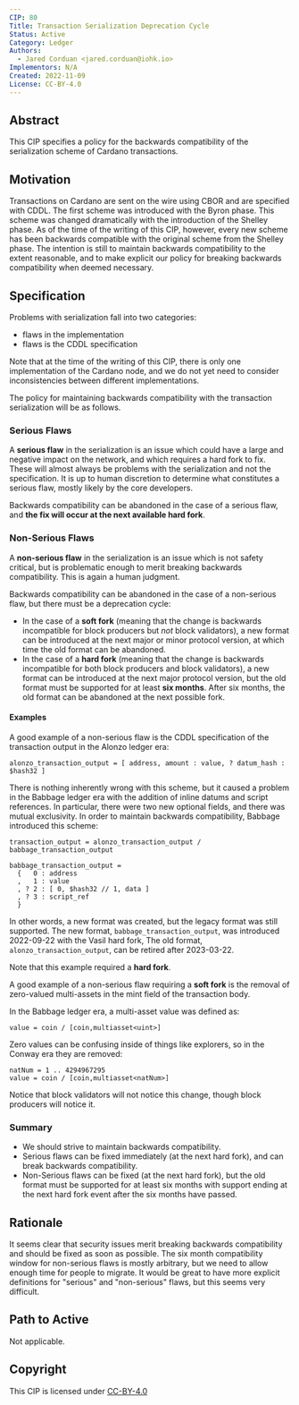 ```yaml
---
CIP: 80
Title: Transaction Serialization Deprecation Cycle
Status: Active
Category: Ledger
Authors: 
  - Jared Corduan <jared.corduan@iohk.io>
Implementors: N/A
Created: 2022-11-09
License: CC-BY-4.0
---
```


## Abstract

This CIP specifies a policy for the backwards compatibility of the serialization scheme of
Cardano transactions.

## Motivation

Transactions on Cardano are sent on the wire using CBOR and are specified with CDDL.
The first scheme was introduced with the Byron phase.
This scheme was changed dramatically with the introduction of the Shelley phase.
As of the time of the writing of this CIP, however, every new scheme has been backwards
compatible with the original scheme from the Shelley phase.
The intention is still to maintain backwards compatibility to the extent reasonable,
and to make explicit our policy for breaking backwards compatibility when deemed necessary.

## Specification

Problems with serialization fall into two categories:
* flaws in the implementation
* flaws is the CDDL specification

Note that at the time of the writing of this CIP, there is only one implementation of the Cardano
node, and we do not yet need to consider inconsistencies between different implementations.

The policy for maintaining backwards compatibility with the transaction serialization will be
as follows.

### Serious Flaws

A **serious flaw** in the serialization is an issue which could have a large and negative impact
on the network, and which requires a hard fork to fix.
These will almost always be problems with the serialization and not the specification.
It is up to human discretion to determine what constitutes a serious flaw,
mostly likely by the core developers.

Backwards compatibility can be abandoned in the case of a serious flaw,
and **the fix will occur at the next available hard fork**.

### Non-Serious Flaws

A **non-serious flaw** in the serialization is an issue which is not safety critical,
but is problematic enough to merit breaking backwards compatibility.
This is again a human judgment.

Backwards compatibility can be abandoned in the case of a non-serious flaw,
but there must be a deprecation cycle:
* In the case of a **soft fork** (meaning that the change is backwards incompatible for
  block producers but *not* block validators),
  a new format can be introduced at the next major or minor protocol version,
  at which time the old format can be abandoned.
* In the case of a **hard fork** (meaning that the change is backwards incompatible for
  both block producers and block validators),
  a new format can be introduced at the next major protocol version,
  but the old format must be supported for at least **six months**.
  After six months, the old format can be abandoned at the next possible fork.

#### Examples

A good example of a non-serious flaw is the CDDL specification of the transaction output in the
Alonzo ledger era:

```
alonzo_transaction_output = [ address, amount : value, ? datum_hash : $hash32 ]
```

There is nothing inherently wrong with this scheme, but it caused a problem in the Babbage ledger
era with the addition of inline datums and script references.
In particular, there were two new optional fields, and there was mutual exclusivity.
In order to maintain backwards compatibility, Babbage introduced this scheme:

```
transaction_output = alonzo_transaction_output / babbage_transaction_output

babbage_transaction_output =
  {   0 : address
  ,   1 : value
  , ? 2 : [ 0, $hash32 // 1, data ]
  , ? 3 : script_ref
  }
```

In other words, a new format was created, but the legacy format was still supported.
The new format, `babbage_transaction_output`, was introduced 2022-09-22 with the Vasil hard fork,
The old format, `alonzo_transaction_output`, can be retired after 2023-03-22.

Note that this example required a **hard fork**.

A good example of a non-serious flaw requiring a **soft fork** is the removal
of zero-valued multi-assets in the mint field of the transaction body.

In the Babbage ledger era, a multi-asset value was defined as:

```
value = coin / [coin,multiasset<uint>]
```

Zero values can be confusing inside of things like explorers, so in the Conway era they are removed:

```
natNum = 1 .. 4294967295
value = coin / [coin,multiasset<natNum>]
```

Notice that block validators will not notice this change, though block producers will notice it.

### Summary

* We should strive to maintain backwards compatibility.
* Serious flaws can be fixed immediately (at the next hard fork), and can break backwards
  compatibility.
* Non-Serious flaws can be fixed (at the next hard fork), but the old format
  must be supported for at least six months with support ending at the next hard fork event after
  the six months have passed.

## Rationale

It seems clear that security issues merit breaking backwards compatibility and should be fixed
as soon as possible.
The six month compatibility window for non-serious flaws is mostly
arbitrary, but we need to allow enough time for people to migrate.
It would be great to have more explicit definitions for "serious" and "non-serious" flaws,
but this seems very difficult.


## Path to Active

Not applicable.

## Copyright

This CIP is licensed under [CC-BY-4.0](https://creativecommons.org/licenses/by/4.0/legalcode)

